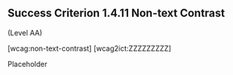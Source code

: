 ## Success Criterion 1.4.11 Non-text Contrast

(Level AA)

[wcag:non-text-contrast]
[wcag2ict:ZZZZZZZZZ]

Placeholder
